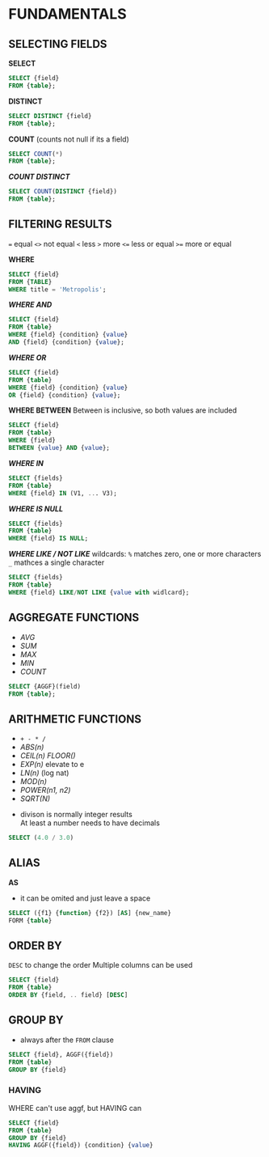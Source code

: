 # FUNDAMENTALS


## SELECTING FIELDS

**SELECT**
```sql
SELECT {field} 
FROM {table};
```

**DISTINCT**
```sql
SELECT DISTINCT {field} 
FROM {table};
```

**COUNT** 
(counts not null if its a field)
```sql
SELECT COUNT(*) 
FROM {table};
```

***COUNT DISTINCT***
```sql
SELECT COUNT(DISTINCT {field}) 
FROM {table};
```


## FILTERING RESULTS

`=`   equal
`<>`  not equal
`<`   less
`>`   more
`<=`  less or equal
`>=`  more or equal

**WHERE**
```sql
SELECT {field} 
FROM {TABLE}
WHERE title = 'Metropolis';
```

***WHERE AND***
```sql
SELECT {field}
FROM {table}
WHERE {field} {condition} {value}
AND {field} {condition} {value};
```

***WHERE OR***
```sql
SELECT {field}
FROM {table}
WHERE {field} {condition} {value}
OR {field} {condition} {value};
```

**WHERE BETWEEN**
Between is inclusive, so both values are included
```sql
SELECT {field}
FROM {table}
WHERE {field} 
BETWEEN {value} AND {value};
```

***WHERE IN***
```sql
SELECT {fields}
FROM {table}
WHERE {field} IN (V1, ... V3);
```

***WHERE IS NULL***
```sql
SELECT {fields}
FROM {table}
WHERE {field} IS NULL;
```

***WHERE LIKE / NOT LIKE***
wildcards:
`%` matches zero, one or more characters
`_` mathces a single character

```sql
SELECT {fields}
FROM {table}
WHERE {field} LIKE/NOT LIKE {value with widlcard};
```


## AGGREGATE FUNCTIONS

- *AVG*
- *SUM*
- *MAX*
- *MIN*
- *COUNT*

```sql
SELECT {AGGF}(field)
FROM {table};
```
  
  
## ARITHMETIC FUNCTIONS

- `+ - * /`
- *ABS(n)*
- *CEIL(n) FLOOR()*
- *EXP(n)* elevate to e
- *LN(n)* (log nat)
- *MOD(n)*
- *POWER(n1, n2)* 
- *SQRT(N)*


* divison is normally integer results  
At least a number needs to have decimals
```sql
SELECT (4.0 / 3.0)
```
  
  
## ALIAS

**AS** 
* it can be omited and just leave a space
```sql
SELECT ({f1} {function} {f2}) [AS] {new_name}
FORM {table}
```
  
    
## ORDER BY
`DESC` to change the order
Multiple columns can be used 
```sql
SELECT {field} 
FROM {table}
ORDER BY {field, .. field} [DESC]
```
  
    
## GROUP BY
* always after the `FROM` clause
```sql
SELECT {field}, AGGF({field})
FROM {table}
GROUP BY {field}
```
  
  
### HAVING
WHERE can't use aggf, but HAVING can
```sql
SELECT {field}
FROM {table}
GROUP BY {field}
HAVING AGGF({field}) {condition} {value}
```









 

